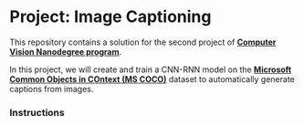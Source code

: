 # Project: Image Captioning

This repository contains a solution for the second project of [**Computer Vision Nanodegree program**](https://www.udacity.com/course/computer-vision-nanodegree--nd891).

In this project, we will create and train a CNN-RNN model on the [**Microsoft Common Objects in COntext (MS COCO)**](https://cocodataset.org/#home) dataset to automatically generate captions from images. 

### Instructions
